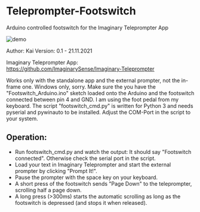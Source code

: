 # Teleprompter-Footswitch
Arduino controlled footswitch for the Imaginary Teleprompter App

![demo](./gif/footswitch.gif)

Author: Kai
Version: 0.1 - 21.11.2021

Imaginary Teleprompter App: https://github.com/ImaginarySense/Imaginary-Teleprompter 

Works only with the standalone app and the external prompter, not the in-frame one. Windows only, sorry.
Make sure the you have the "Footswitch_Arduino.ino" sketch loaded onto the Arduino and the footswitch connected between pin 4 and GND. I am using the foot pedal from my keyboard.
The script "footswitch_cmd.py" is written for Python 3 and needs pyserial and pywinauto to be installed. Adjust the COM-Port in the script to your system. 

## Operation:
- Run footswitch_cmd.py and watch the output: It should say "Footswitch connected". Otherwise check the serial port in the script.
- Load your text in Imaginary Teleprompter and start the external prompter by clicking "Prompt It!".
- Pause the prompter with the space key on your keyboard.
- A short press of the footswitch sends "Page Down" to the teleprompter, scrolling half a page down.
- A long press (>300ms) starts the automatic scrolling as long as the footswitch is depressed (and stops it when released).
